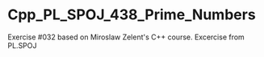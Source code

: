 # Cpp_PL_SPOJ_438_Prime_Numbers
Exercise #032 based on Miroslaw Zelent's C++ course.
Excercise from PL.SPOJ
